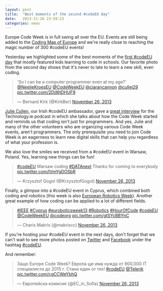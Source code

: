 ```yaml
---
layout: post
title:  "Best moments of the second #codeEU day"
date:   2013-11-26 23:59:23
categories: news
---
```


Europe Code Week is in full swing all over the EU. Events are still being added to the [Coding Map of Europe](/map/) and we're really close to reaching the magic number of 300 #codeEU events!

Yesterday we highlighted some of the best moments of the [first #codeEU day](http://codeweek.eu/news/2013/11/25/best-moments-of-code-week-day-1.html) that mostly featured kids learning to code in schools. Our favorite photo from the second day shows that it's never to late to learn a new skill, even coding. 

<blockquote class="twitter-tweet" lang="en"><p>&#39;So I can be a computer programmer even at my age?&#39; <a href="https://twitter.com/NeelieKroesEU">@NeelieKroesEU</a> <a href="https://twitter.com/CodeWeekEU">@CodeWeekEU</a> <a href="https://twitter.com/ciarancannon">@ciarancannon</a> <a href="https://twitter.com/cullej29">@cullej29</a> <a href="http://t.co/2Dd6tDHUF9">pic.twitter.com/2Dd6tDHUF9</a></p>&mdash; Bernard Kirk (@KirkBer) <a href="https://twitter.com/KirkBer/statuses/405378638008172544">November 26, 2013</a></blockquote>
<script async src="//platform.twitter.com/widgets.js" charset="utf-8"></script>

[Julie Cullen](https://twitter.com/cullej29), our Irish #codeEU ambassador, gave a [great interview](http://technology.ie/julie-perfect-ambassador-europe-code-week-audio/) for the Technology.ie podcast in which she talks about how the Code Week started and reminds us that coding isn't just for programmers. And yes, Julie and many of the other volunteers who are organizing various Code Week events, aren't programmers.   The only prerequisite you need to join Code Week is an eagerness to learn new digital skills that can help you regardless of what your profession is.

We also love the smiles we received from a #codeEU event in Warsaw, Poland. Yes, learning new things can be fun!

<blockquote class="twitter-tweet" lang="en"><p><a href="https://twitter.com/search?q=%23codeEU&amp;src=hash">#codeEU</a> Warsaw coding <a href="https://twitter.com/search?q=%23DATAnext&amp;src=hash">#DATAnext</a> Thanks for coming to everybody <a href="http://t.co/lVmYgDOSbR">pic.twitter.com/lVmYgDOSbR</a></p>&mdash; Krzysztof Gogol (@KrzysztofGogol) <a href="https://twitter.com/KrzysztofGogol/statuses/405414457398284288">November 26, 2013</a></blockquote>
<script async src="//platform.twitter.com/widgets.js" charset="utf-8"></script>

Finally, a glimpse into a #codeEU event in Cyprus, which combined both coding and robotics (this week is also [European Robotics Week](http://www.eu-robotics.net/eurobotics-week/)). Another great example of how coding can be applied to a lot of different fields.

<blockquote class="twitter-tweet" lang="en"><p><a href="https://twitter.com/search?q=%23IEEE&amp;src=hash">#IEEE</a> <a href="https://twitter.com/search?q=%23Cyprus&amp;src=hash">#Cyprus</a> <a href="https://twitter.com/search?q=%23euroboticsweek13&amp;src=hash">#euroboticsweek13</a> <a href="https://twitter.com/search?q=%23Robotics&amp;src=hash">#Robotics</a> <a href="https://twitter.com/search?q=%23HourOfCode&amp;src=hash">#HourOfCode</a> <a href="https://twitter.com/search?q=%23codeEU&amp;src=hash">#codeEU</a> <a href="https://twitter.com/CodeWeekEU">@CodeWeekEU</a> <a href="https://twitter.com/codeorg">@codeorg</a> <a href="http://t.co/gtSYcBBYnC">pic.twitter.com/gtSYcBBYnC</a></p>&mdash; Charis Makris (@makriscc) <a href="https://twitter.com/makriscc/statuses/405466311364341760">November 26, 2013</a></blockquote>
<script async src="//platform.twitter.com/widgets.js" charset="utf-8"></script>

If you're hosting your #codeEU event in the next days, don't forget that we can't wait to see more photos posted on [Twitter](http://twitter.com/{{site.contact.twitter}}) and [Facebook](https://www.facebook.com/{{site.contact.facebook}}) under the hashtag [#codeEU](https://twitter.com/search?q=%23codeEU&src=typd).

And remember: 

<blockquote class="twitter-tweet" lang="en"><p>Защо Europe Code Week? Европа ще има нужда от 900,000 IT специалисти до 2015 г. Стани един от тях! <a href="https://twitter.com/search?q=%23codeEU&amp;src=hash">#codeEU</a> <a href="https://twitter.com/Telerik">@Telerik</a> <a href="http://t.co/cgCCWeYbhQ">pic.twitter.com/cgCCWeYbhQ</a></p>&mdash; Европейска комисия (@EC_in_Sofia) <a href="https://twitter.com/EC_in_Sofia/statuses/405280377301766144">November 26, 2013</a></blockquote>
<script async src="//platform.twitter.com/widgets.js" charset="utf-8"></script>